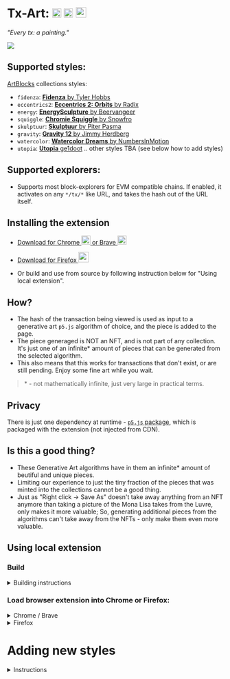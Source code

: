 # Tx-Art: <a href="https://chrome.google.com/webstore/detail/tx-art/aedfdcjgbmjjjppcjkndjledefplpfbo"><img src="https://upload.wikimedia.org/wikipedia/commons/a/a5/Google_Chrome_icon_%28September_2014%29.svg" width="21"></a> <a href="https://chrome.google.com/webstore/detail/tx-art/aedfdcjgbmjjjppcjkndjledefplpfbo"><img src="https://brave.com/wp-content/uploads/2019/03/brave-logo.png" width="21"></a> <a href="https://addons.mozilla.org/en-GB/firefox/addon/tx-art/"> <img src="https://upload.wikimedia.org/wikipedia/commons/a/a0/Firefox_logo%2C_2019.svg" width="24"></a>
*"Every tx: a painting."*

![](https://github.com/artdgn/artdgn.github.io/raw/master/images/tx-art-5.gif)

## Supported styles:
[ArtBlocks](https://artblocks.io) collections styles:
- `fidenza`: [**Fidenza** by Tyler Hobbs](https://artblocks.io/project/78)
- `eccentrics2`: [**Eccentrics 2: Orbits** by Radix](https://artblocks.io/project/139)
- `energy`: [**EnergySculpture** by Beervangeer](https://artblocks.io/project/26)
- `squiggle`: [**Chromie Squiggle** by Snowfro](https://artblocks.io/project/0) 
- `skulptuur`: [**Skulptuur** by Piter Pasma](https://artblocks.io/project/173) 
- `gravity`: [**Gravity 12** by Jimmy Herdberg](https://artblocks.io/project/96)
- `watercolor`: [**Watercolor Dreams** by NumbersInMotion](https://artblocks.io/project/15)
- `utopia`: [**Utopia** ge1doot](https://artblocks.io/project/59)
.. other styles TBA (see below how to add styles)

## Supported explorers:
- Supports most block-explorers for EVM compatible chains. If enabled, it activates on any `*/tx/*` like URL, and takes the hash out of the URL itself.

## Installing the extension

- <a href="https://chrome.google.com/webstore/detail/tx-art/aedfdcjgbmjjjppcjkndjledefplpfbo"> Download for Chrome <img src="https://upload.wikimedia.org/wikipedia/commons/a/a5/Google_Chrome_icon_%28September_2014%29.svg" width="21"> or Brave <img src="https://brave.com/wp-content/uploads/2019/03/brave-logo.png" width="21"> </a>

- <a href="https://addons.mozilla.org/en-GB/firefox/addon/tx-art/"> Download for Firefox <img src="https://upload.wikimedia.org/wikipedia/commons/a/a0/Firefox_logo%2C_2019.svg" width="24"></a>

- Or build and use from source by following instruction below for "Using local extension".

## How?
- The hash of the transaction being viewed is used as input to a generative art `p5.js` algorithm of choice, and the piece is added to the page.
- The piece generaged is NOT an NFT, and is not part of any collection. It's just one of an infinite* amount of pieces that can be generated from the selected algorithm.
- This also means that this works for transactions that don't exist, or are still pending. Enjoy some fine art while you wait.
> \* - not mathematically infinite, just very large in practical terms.

## Privacy
There is just one dependency at runtime - [`p5.js` package](https://p5js.org/), which is packaged with the extension (not injected from CDN).

## Is this a good thing?
- These Generative Art algorithms have in them an infinite* amount of beutiful and unique pieces.
- Limiting our experience to just the tiny fraction of the pieces that was minted into the collections cannot be a good thing.
- Just as "Right click -> Save As" doesn't take away anything from an NFT anymore than taking a picture of the Mona Lisa takes from the Luvre, only makes it more valuable; 
So, generating additional pieces from the algorithms can't take away from the NFTs - only make them even more valuable.

## Using local extension

### Build
<details><summary>Building instructions</summary>

- Clone repo.
- To install in local environment: `npm install`
- Building: `npm start` for development, `npm run build` for packaging into a zip file.
</details>

### Load browser extension into Chrome or Firefox:
<details><summary>Chrome / Brave</summary>

- Extensions -> Enable "developer mode" -> 
"Load unpacked extensions" -> Navigate to `/dist` folder in this project.
- To update (on code changes): and go to extension details and press update / reload.
- Docs: [Chrome docs](https://developer.chrome.com/extensions/getstarted#manifest)
</details>

<details><summary>Firefox</summary>

- To load for development (will be removed after browser close, but easier to reload on code change):
    - Go to `about:debugging` -> This Firefox -> "Load Temprorary Add-on.." -> 
    Navigate to `/dist` -> select manifest file.
    - Press "Reload" to update on code changes.
- To load for continuous usage (persistent after closing):
    - Go to `about:config` and set `xpinstall.signatures.required` to False to be able to load a local extension.
    - Run `npm run-script build` to package the extensions into a zip file.
    - Go to `about:addons` -> "gear" icon -> "Install add-on from file.." -> 
    Navigate to `/extension/` folder in this project -> choose `tx-art.zip`.
    - To update (on code changes): repeat previous two steps.
- Docs: [Firefox docs](https://extensionworkshop.com/documentation/develop/testing-persistent-and-restart-features/)
</details>


# Adding new styles

<details><summary>Instructions</summary>

1. Choose a new style and add it in:
  - `README.md` list of styles.
  - `popup.html` select box of styles names and identifiers.
  - Copy one of the existing style files from `/styles` into a new `styles/YourNewStyle.js` file with a new function name.
  - Import the new file in `styles/index.js` and add the new function into the style name mapping in the `drawFuncs` object.
2. Replace the previous JS code in the new style function with the correct code for the style:
  - Leave the `let tokenData = { hash: (window.location.href.match(/0x.{64}/) || [""])[0] };` line as is (or adjust it as needed if the used format is different).
  - Get the "live" code from a sample piece's ArtBlocks "live" page and add it after that line. E.g. go to https://generator.artblocks.io/0xa7d8d9ef8d8ce8992df33d8b8cf4aebabd5bd270/27000294 -> view source.
  - Format that code using `prettier` ("format selection") so that it can be read and edited.
3. **The hard part**: making the code work:  
  - The editing process is iterative. Run `npm start` to build the extension on code changes. And do this until it works:
    - Go to the browser extensions page (see above on how to load extensions locally) and reload the extension.
    - Reload a sample page and watch the errors in the browser dev console.
    - Fix the code and check more errors.
  - Common patterns of fixing the code:
    - A lot of the live code is written to work in "global" mode, whereas in the extension it needs to be edited to work in "instance" mode. https://github.com/processing/p5.js/wiki/Global-and-instance-mode is the guide, and `p5` API docs is the tool to guide the editing process.  
    - If it's a `p5` piece: global `p5` functions and variable like `createCanvas()` or `HSB` need to be replaced with instance equivalents, e.g. `sketch.createCanvas()` if `sketch` is the instance name in that scope. Look for functions that aren't defined in the scope - add `sketch.`.
    - If it's a `webgl` piece: create a canvas element like in `skulptuur.js` first.
    - Some pieces run an infinite loop with not much changes, you might want to limit those.
    - Some pieces use the `tokenId` in some way (most don't), so it needs to be "made" up for those. Check an example in `draw720minutes.js`.
  - When it finally works, check it on more sample pages: some styles have various conditional flows that may not have been tested on the previous sample page.
4. Limiting the canvas size:
  - Find the "height" and "width" controls of the code and replace them with `maxSize` constant.

</details>
